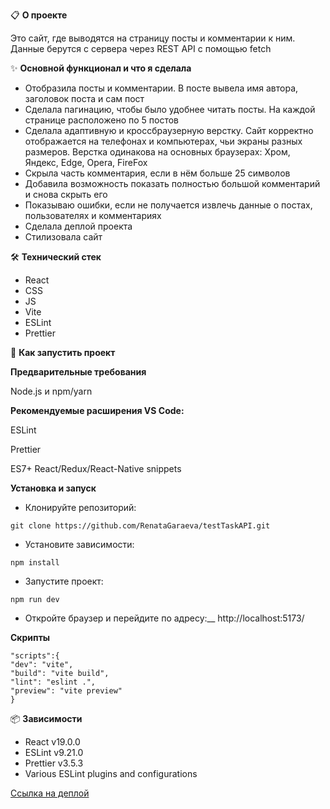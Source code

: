 📋 **О проекте**

Это сайт, где выводятся на страницу посты и комментарии к ним. Данные берутся с сервера через REST API с помощью fetch

✨ **Основной функционал и что я сделала**

- Отобразила посты и комментарии. В посте вывела имя автора, заголовок поста и сам пост
- Сделала пагинацию, чтобы было удобнее читать посты. На каждой странице расположено по 5 постов
- Сделала адаптивную и кроссбраузерную верстку. Сайт корректно отображается на телефонах и компьютерах, чьи экраны разных размеров.
  Верстка одинакова на основных браузерах: Хром, Яндекс, Edge, Opera, FireFox
- Скрыла часть комментария, если в нём больше 25 символов
- Добавила возможность показать полностью большой комментарий и снова скрыть его
- Показываю ошибки, если не получается извлечь данные о постах, пользователях и комментариях
- Сделала деплой проекта
- Стилизовала сайт

🛠 **Технический стек**

- React
- CSS
- JS
- Vite
- ESLint
- Prettier

🚀 **Как запустить проект**

**Предварительные требования**

Node.js и npm/yarn

**Рекомендуемые расширения VS Code:**

ESLint

Prettier

ES7+ React/Redux/React-Native snippets

**Установка и запуск**

- Клонируйте репозиторий:

```
git clone https://github.com/RenataGaraeva/testTaskAPI.git
```

- Установите зависимости:

```
npm install
```

- Запустите проект:

```
npm run dev
```

- Откройте браузер и перейдите по адресу:\_\_
  http://localhost:5173/

**Скрипты**

```
"scripts":{
"dev": "vite",
"build": "vite build",
"lint": "eslint .",
"preview": "vite preview"
}
```

📦 **Зависимости**

- React v19.0.0
- ESLint v9.21.0
- Prettier v3.5.3
- Various ESLint plugins and configurations

[Ссылка на деплой](https://test-task-api-coral.vercel.app/)
